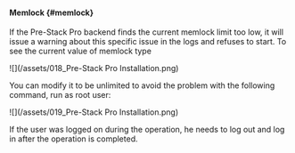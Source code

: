 #### Memlock {#memlock}

If the Pre-Stack Pro backend finds the current memlock limit too low, it will issue a warning about this specific issue in the logs and refuses to start. To see the current value of memlock type

![](/assets/018_Pre-Stack Pro Installation.png)

You can modify it to be unlimited to avoid the problem with the following command, run as root user:

![](/assets/019_Pre-Stack Pro Installation.png)

If the user was logged on during the operation, he needs to log out and log in after the operation is completed.

